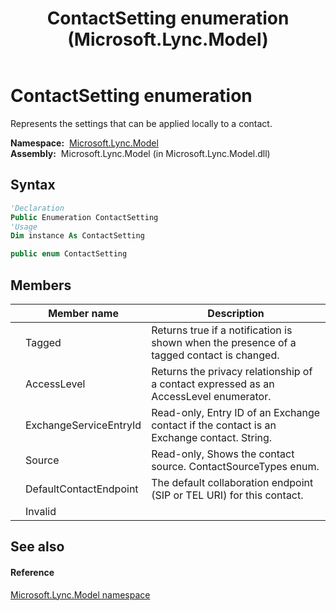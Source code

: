 ﻿---
title: ContactSetting enumeration (Microsoft.Lync.Model)
TOCTitle: ContactSetting enumeration
ms:assetid: T:Microsoft.Lync.Model.ContactSetting_DI_3_UC_OCS14MrefLyncWPF
ms:mtpsurl: https://msdn.microsoft.com/en-us/library/microsoft.lync.model.contactsetting_di_3_uc_ocs14mreflyncwpf(v=office.15)
ms:contentKeyID: 48591209
ms.date: 07/28/2014
mtps_version: v=office.15
f1_keywords:
- Microsoft.Lync.Model.ContactSetting
- Microsoft.Lync.Model.ContactSetting.AccessLevel
- Microsoft.Lync.Model.ContactSetting.DefaultContactEndpoint
- Microsoft.Lync.Model.ContactSetting.ExchangeServiceEntryId
- Microsoft.Lync.Model.ContactSetting.Invalid
- Microsoft.Lync.Model.ContactSetting.Source
- Microsoft.Lync.Model.ContactSetting.Tagged
dev_langs:
- CSharp
- JScript
- VB
- other
---

# ContactSetting enumeration

Represents the settings that can be applied locally to a contact.

**Namespace:**  [Microsoft.Lync.Model](microsoft-lync-model-namespace_2.md)  
**Assembly:**  Microsoft.Lync.Model (in Microsoft.Lync.Model.dll)

## Syntax

``` vb
'Declaration
Public Enumeration ContactSetting
'Usage
Dim instance As ContactSetting
```

``` csharp
public enum ContactSetting
```

## Members

<table>
<thead>
<tr class="header">
<th></th>
<th>Member name</th>
<th>Description</th>
</tr>
</thead>
<tbody>
<tr class="odd">
<td></td>
<td>Tagged</td>
<td>Returns true if a notification is shown when the presence of a tagged contact is changed.</td>
</tr>
<tr class="even">
<td></td>
<td>AccessLevel</td>
<td>Returns the privacy relationship of a contact expressed as an AccessLevel enumerator.</td>
</tr>
<tr class="odd">
<td></td>
<td>ExchangeServiceEntryId</td>
<td>Read-only, Entry ID of an Exchange contact if the contact is an Exchange contact. String.</td>
</tr>
<tr class="even">
<td></td>
<td>Source</td>
<td>Read-only, Shows the contact source. ContactSourceTypes enum.</td>
</tr>
<tr class="odd">
<td></td>
<td>DefaultContactEndpoint</td>
<td>The default collaboration endpoint (SIP or TEL URI) for this contact.</td>
</tr>
<tr class="even">
<td></td>
<td>Invalid</td>
<td></td>
</tr>
</tbody>
</table>


## See also

#### Reference

[Microsoft.Lync.Model namespace](microsoft-lync-model-namespace_2.md)

